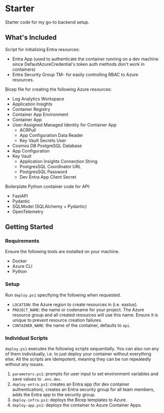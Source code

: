 # Starter

Starter code for my go-to backend setup.

## What's Included

Script for initializing Entra resources:

- Entra App (used to authenticate the container running on a dev machine since DefaultAzureCredential's token auth methods don't work in containers)
- Entra Security Group TM-<Project-Name> for easily controlling RBAC to Azure resources.

Bicep file for creating the following Azure resources:

- Log Analytics Workspace
- Application Insights
- Container Registry
- Container App Environment
- Container App
- User-Assigned Managed Identity for Container App
  - ACRPull
  - App Configuration Data Reader
  - Key Vault Secrets User
- Cosmos DB PostgreSQL Database
- App Configuration
- Key Vault
  - Application Insights Connection String
  - PostgresSQL Coordinator URL
  - PostgresSQL Password
  - Dev Entra App Client Secret

Boilerplate Python container code for API:

- FastAPI
- Pydantic
- SQLModel (SQLAlchemy + Pydantic)
- OpenTelemetry

## Getting Started

### Requirements

Ensure the following tools are installed on your machine.

- Docker
- Azure CLI
- Python

### Setup

Run `deploy.ps1` specifying the following when requested.

- `LOCATION`: the Azure region to create resources in (i.e. eastus).
- `PROJECT_NAME`: the name or codename for your project. The Azure resource group and all created resources will use this name. Ensure it is unique to prevent resource creation failures.
- `CONTAINER_NAME`: the name of the container, defaults to `api`.

### Individual Scripts

`deploy.ps1` executes the following scripts sequentially.
You can also run any of them individually, i.e. to just deploy your container without everything else.
All the scripts are idempotent, meaning they can be run repeatedly without any issues.

1. `parameters.ps1`: prompts for user input to set environment variables and save values to `.env.dev`.
2. `deploy-entra.ps1`: creates an Entra app (for dev container authentication), creates an Entra security group for all team members, adds the Entra app to the security group.
3. `deploy-infra.ps1`: deploys the Bicep templates to Azure.
4. `deploy-app.ps1`: deploys the container to Azure Container Apps.
